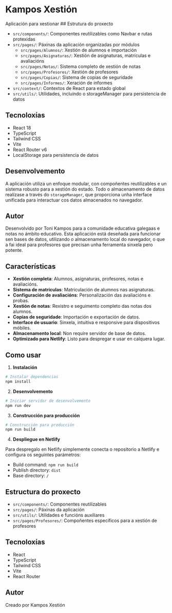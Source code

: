 # Kampos Xestión

Aplicación para xestionar ## Estrutura do proxecto

- `src/components/`: Componentes reutilizables como Navbar e rutas protexidas
- `src/pages/`: Páxinas da aplicación organizadas por módulos
  - `src/pages/Alumnos/`: Xestión de alumnos e importación
  - `src/pages/Asignaturas/`: Xestión de asignaturas, matrículas e avaliacións
  - `src/pages/Notas/`: Sistema completo de xestión de notas
  - `src/pages/Profesores/`: Xestión de profesores
  - `src/pages/Copias/`: Sistema de copias de seguridade
  - `src/pages/Informes/`: Xeración de informes
- `src/context/`: Contextos de React para estado global
- `src/utils/`: Utilidades, incluíndo o storageManager para persistencia de datos

## Tecnoloxías

- React 18
- TypeScript
- Tailwind CSS
- Vite
- React Router v6
- LocalStorage para persistencia de datos

## Desenvolvemento

A aplicación utiliza un enfoque modular, con compoñentes reutilizables e un sistema robusto para a xestión do estado. Todo o almacenamento de datos realízase a través do `storageManager`, que proporciona unha interface unificada para interactuar cos datos almacenados no navegador.

## Autor

Desenvolvido por Toni Kampos para a comunidade educativa galegaas e notas no ámbito educativo. Esta aplicación está deseñada para funcionar sen bases de datos, utilizando o almacenamento local do navegador, o que a fai ideal para profesores que precisan unha ferramenta sinxela pero potente.

## Características

- **Xestión completa**: Alumnos, asignaturas, profesores, notas e avaliacións.
- **Sistema de matrículas**: Matriculación de alumnos nas asignaturas.
- **Configuración de avaliacións**: Personalización das avaliacións e probas.
- **Xestión de notas**: Rexistro e seguimento completo das notas dos alumnos.
- **Copias de seguridade**: Importación e exportación de datos.
- **Interface de usuario**: Sinxela, intuitiva e responsive para dispositivos móbiles.
- **Almacenamento local**: Non require servidor de base de datos.
- **Optimizado para Netlify**: Listo para despregar e usar en calquera lugar.

## Como usar

1. **Instalación**

```bash
# Instalar dependencias
npm install
```

2. **Desenvolvemento**

```bash
# Iniciar servidor de desenvolvemento
npm run dev
```

3. **Construcción para producción**

```bash
# Construcción para producción
npm run build
```

4. **Despliegue en Netlify**

Para despregalo en Netlify simplemente conecta o repositorio a Netlify e configura os seguintes parámetros:

- Build command: `npm run build`
- Publish directory: `dist`
- Base directory: `/`

## Estructura do proxecto

- `src/components/`: Componentes reutilizables
- `src/pages/`: Páxinas da aplicación
- `src/utils/`: Utilidades e funcións auxiliares
- `src/pages/Profesores/`: Compoñentes específicos para a xestión de profesores

## Tecnoloxías

- React
- TypeScript
- Tailwind CSS
- Vite
- React Router

## Autor

Creado por Kampos Xestión

